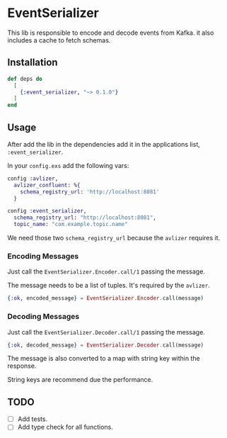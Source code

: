 # EventSerializer

This lib is responsible to encode and decode events from Kafka. it also includes a cache to fetch schemas.

## Installation

```elixir
def deps do
  [
    {:event_serializer, "~> 0.1.0"}
  ]
end
```

## Usage

After add the lib in the dependencies add it in the applications list, `:event_serializer`.

In your `config.exs` add the following vars:

```elixir
config :avlizer,
  avlizer_confluent: %{
    schema_registry_url: 'http://localhost:8081'
  }

config :event_serializer,
  schema_registry_url: "http://localhost:8081",
  topic_name: "com.example.topic.name"
```
We need those two `schema_registry_url` because the `avlizer` requires it.

### Encoding Messages

Just call the `EventSerializer.Encoder.call/1` passing the message.

The message needs to be a list of tuples. It's required by the `avlizer`.

```elixir
{:ok, encoded_message} = EventSerializer.Encoder.call(message)
```

### Decoding Messages

Just call the `EventSerializer.Decoder.call/1` passing the message.

```elixir
{:ok, decoded_message} = EventSerializer.Decoder.call(message)
```

The message is also converted to a map with string key within the response.

String keys are recommend due the performance.

## TODO

- [ ] Add tests.
- [ ] Add type check for all functions.
